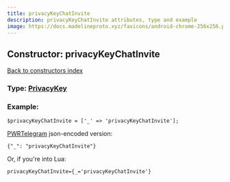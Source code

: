 ```yaml
---
title: privacyKeyChatInvite
description: privacyKeyChatInvite attributes, type and example
image: https://docs.madelineproto.xyz/favicons/android-chrome-256x256.png
---
```

## Constructor: privacyKeyChatInvite  
[Back to constructors index](index.md)






### Type: [PrivacyKey](../types/PrivacyKey.md)


### Example:

```
$privacyKeyChatInvite = ['_' => 'privacyKeyChatInvite'];
```  

[PWRTelegram](https://pwrtelegram.xyz) json-encoded version:

```
{"_": "privacyKeyChatInvite"}
```


Or, if you're into Lua:  


```
privacyKeyChatInvite={_='privacyKeyChatInvite'}

```


